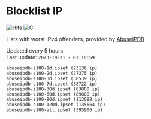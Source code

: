 # Blocklist IP

[![Hits](https://hits.seeyoufarm.com/api/count/incr/badge.svg?url=https%3A%2F%2Fgithub.com%2Fborestad%2Fblocklist-ip%2F&count_bg=%2379C83D&title_bg=%23555555&icon=&icon_color=%23E7E7E7&title=hits&edge_flat=false)](https://hits.seeyoufarm.com)  ![CI](https://img.shields.io/github/workflow/status/borestad/blocklist-ip/CI?style=flat-square)

Lists with worst IPv4 offenders, provided by [AbuseIPDB](https://www.abuseipdb.com/)

<!-- FOOTER-PLACEHOLDER -->
Updated every 5 hours<br>
Last update: `2023-10-21 - 01:10:59`
```
abuseipdb-s100-1d.ipset (23136 ip)
abuseipdb-s100-2d.ipset (27375 ip)
abuseipdb-s100-3d.ipset (30539 ip)
abuseipdb-s100-7d.ipset (38722 ip)
abuseipdb-s100-30d.ipset (63800 ip)
abuseipdb-s100-60d.ipset (89888 ip)
abuseipdb-s100-90d.ipset (113698 ip)
abuseipdb-s100-120d.ipset (135664 ip)
abuseipdb-s100-all.ipset (395906 ip)
```

